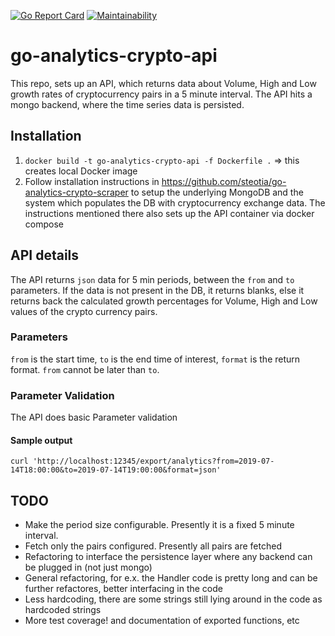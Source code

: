 [![Go Report Card](https://goreportcard.com/badge/github.com/steotia/go-analytics-crypto-api)](https://goreportcard.com/report/github.com/steotia/go-analytics-crypto-api) [![Maintainability](https://api.codeclimate.com/v1/badges/a81bbfae1dcea67e5074/maintainability)](https://codeclimate.com/github/steotia/go-analytics-crypto-api/maintainability)

# go-analytics-crypto-api

This repo, sets up an API, which returns data about Volume, High and Low growth rates of cryptocurrency pairs in a 5 minute interval. The API hits a mongo backend, where the time series data is persisted.

## Installation
1. `docker build -t go-analytics-crypto-api -f Dockerfile .` => this creates local Docker image
2. Follow installation instructions in https://github.com/steotia/go-analytics-crypto-scraper to setup the underlying MongoDB 
and the system which populates the DB with cryptocurrency exchange data. The instructions mentioned there also sets up the
API container via docker compose

## API details
The API returns `json` data for 5 min periods, between the `from` and `to` parameters. If the data is not present in the DB,
it returns blanks, else it returns back the calculated growth percentages for Volume, High and Low values of the
crypto currency pairs.

### Parameters
`from` is the start time, `to` is the end time of interest, `format` is the return format. `from` cannot be later than `to`.

### Parameter Validation
The API does basic Parameter validation

#### Sample output
`curl 'http://localhost:12345/export/analytics?from=2019-07-14T18:00:00&to=2019-07-14T19:00:00&format=json'`

## TODO
- Make the period size configurable. Presently it is a fixed 5 minute interval.
- Fetch only the pairs configured. Presently all pairs are fetched
- Refactoring to interface the persistence layer where any backend can be plugged in (not just mongo)
- General refactoring, for e.x. the Handler code is pretty long and can be further refactores, better interfacing in the code
- Less hardcoding, there are some strings still lying around in the code as hardcoded strings
- More test coverage! and documentation of exported functions, etc

